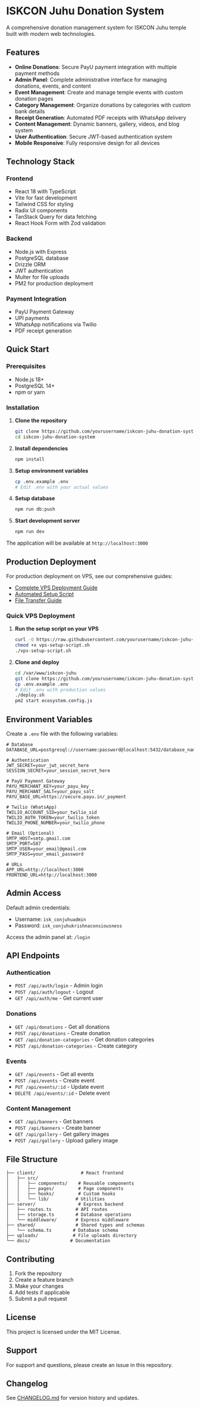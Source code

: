 # ISKCON Juhu Donation System

A comprehensive donation management system for ISKCON Juhu temple built with modern web technologies.

## Features

- **Online Donations**: Secure PayU payment integration with multiple payment methods
- **Admin Panel**: Complete administrative interface for managing donations, events, and content
- **Event Management**: Create and manage temple events with custom donation pages
- **Category Management**: Organize donations by categories with custom bank details
- **Receipt Generation**: Automated PDF receipts with WhatsApp delivery
- **Content Management**: Dynamic banners, gallery, videos, and blog system
- **User Authentication**: Secure JWT-based authentication system
- **Mobile Responsive**: Fully responsive design for all devices

## Technology Stack

### Frontend
- React 18 with TypeScript
- Vite for fast development
- Tailwind CSS for styling
- Radix UI components
- TanStack Query for data fetching
- React Hook Form with Zod validation

### Backend
- Node.js with Express
- PostgreSQL database
- Drizzle ORM
- JWT authentication
- Multer for file uploads
- PM2 for production deployment

### Payment Integration
- PayU Payment Gateway
- UPI payments
- WhatsApp notifications via Twilio
- PDF receipt generation

## Quick Start

### Prerequisites
- Node.js 18+
- PostgreSQL 14+
- npm or yarn

### Installation

1. **Clone the repository**
   ```bash
   git clone https://github.com/yourusername/iskcon-juhu-donation-system.git
   cd iskcon-juhu-donation-system
   ```

2. **Install dependencies**
   ```bash
   npm install
   ```

3. **Setup environment variables**
   ```bash
   cp .env.example .env
   # Edit .env with your actual values
   ```

4. **Setup database**
   ```bash
   npm run db:push
   ```

5. **Start development server**
   ```bash
   npm run dev
   ```

The application will be available at `http://localhost:3000`

## Production Deployment

For production deployment on VPS, see our comprehensive guides:

- [Complete VPS Deployment Guide](VPS_DEPLOYMENT_COMPLETE_GUIDE.md)
- [Automated Setup Script](vps-setup-script.sh)
- [File Transfer Guide](FILE_TRANSFER_GUIDE.md)

### Quick VPS Deployment

1. **Run the setup script on your VPS**
   ```bash
   curl -O https://raw.githubusercontent.com/yourusername/iskcon-juhu-donation-system/main/vps-setup-script.sh
   chmod +x vps-setup-script.sh
   ./vps-setup-script.sh
   ```

2. **Clone and deploy**
   ```bash
   cd /var/www/iskcon-juhu
   git clone https://github.com/yourusername/iskcon-juhu-donation-system.git .
   cp .env.example .env
   # Edit .env with production values
   ./deploy.sh
   pm2 start ecosystem.config.js
   ```

## Environment Variables

Create a `.env` file with the following variables:

```env
# Database
DATABASE_URL=postgresql://username:password@localhost:5432/database_name

# Authentication
JWT_SECRET=your_jwt_secret_here
SESSION_SECRET=your_session_secret_here

# PayU Payment Gateway
PAYU_MERCHANT_KEY=your_payu_key
PAYU_MERCHANT_SALT=your_payu_salt
PAYU_BASE_URL=https://secure.payu.in/_payment

# Twilio (WhatsApp)
TWILIO_ACCOUNT_SID=your_twilio_sid
TWILIO_AUTH_TOKEN=your_twilio_token
TWILIO_PHONE_NUMBER=your_twilio_phone

# Email (Optional)
SMTP_HOST=smtp.gmail.com
SMTP_PORT=587
SMTP_USER=your_email@gmail.com
SMTP_PASS=your_email_password

# URLs
APP_URL=http://localhost:3000
FRONTEND_URL=http://localhost:3000
```

## Admin Access

Default admin credentials:
- Username: `isk_conjuhuadmin`
- Password: `isk_conjuhukrishnaconsiousness`

Access the admin panel at: `/login`

## API Endpoints

### Authentication
- `POST /api/auth/login` - Admin login
- `POST /api/auth/logout` - Logout
- `GET /api/auth/me` - Get current user

### Donations
- `GET /api/donations` - Get all donations
- `POST /api/donations` - Create donation
- `GET /api/donation-categories` - Get donation categories
- `POST /api/donation-categories` - Create category

### Events
- `GET /api/events` - Get all events
- `POST /api/events` - Create event
- `PUT /api/events/:id` - Update event
- `DELETE /api/events/:id` - Delete event

### Content Management
- `GET /api/banners` - Get banners
- `POST /api/banners` - Create banner
- `GET /api/gallery` - Get gallery images
- `POST /api/gallery` - Upload gallery image

## File Structure

```
├── client/                 # React frontend
│   ├── src/
│   │   ├── components/    # Reusable components
│   │   ├── pages/         # Page components
│   │   ├── hooks/         # Custom hooks
│   │   └── lib/          # Utilities
├── server/                # Express backend
│   ├── routes.ts         # API routes
│   ├── storage.ts        # Database operations
│   └── middleware/       # Express middleware
├── shared/               # Shared types and schemas
│   └── schema.ts        # Database schema
├── uploads/             # File uploads directory
└── docs/               # Documentation
```

## Contributing

1. Fork the repository
2. Create a feature branch
3. Make your changes
4. Add tests if applicable
5. Submit a pull request

## License

This project is licensed under the MIT License.

## Support

For support and questions, please create an issue in this repository.

## Changelog

See [CHANGELOG.md](CHANGELOG.md) for version history and updates.